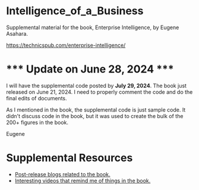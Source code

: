 # Intelligence_of_a_Business
Supplemental material for the book, Enterprise Intelligence, by Eugene Asahara.

https://technicspub.com/enterprise-intelligence/

# *** Update on June 28, 2024 ***

I will have the supplemental code posted by <b>July 29, 2024</b>. The book just released on June 21, 2024. I need to properly comment the code and do the final edits of documents.

As I mentioned in the book, the supplemental code is just sample code. It didn't discuss code in the book, but it was used to create the bulk of the 200+ figures in the book.

Eugene

# Supplemental Resources

<ul>
<li>
<a href="https://eugeneasahara.com/category/cutting-edge-business-intelligence/enterprise-intelligence">Post-release blogs related to the book.</a>
</li><li>
<a href="https://eugeneasahara.com/sources-of-interest-for-enterprise-intelligence/">Interesting videos that remind me of things in the book.</a>
</li>
</ul>
